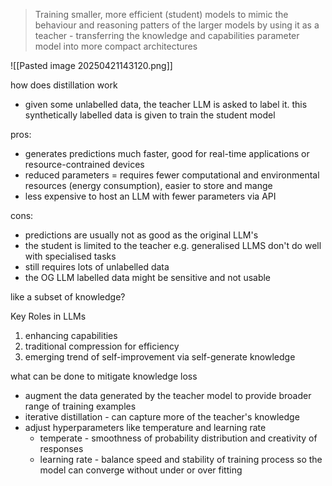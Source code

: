 > Training smaller, more efficient (student) models to mimic the behaviour and reasoning patters of the larger models by using it as a teacher - transferring the knowledge and capabilities parameter model into more compact architectures

![[Pasted image 20250421143120.png]]

how does distillation work
- given some unlabelled data, the teacher LLM is asked to label it. this synthetically labelled data is given to train the student model

pros: 
- generates predictions much faster, good for real-time applications or resource-contrained devices 
- reduced parameters = requires fewer computational and environmental resources (energy consumption), easier to store and mange
- less expensive to host an LLM with fewer parameters via API

cons: 
- predictions are usually not as good as the original LLM's 
- the student is limited to the teacher e.g. generalised LLMS don't do well with specialised tasks 
- still requires lots of unlabelled data
- the OG LLM labelled data might be sensitive and not usable 

like a subset of knowledge?

Key Roles in LLMs
1. enhancing capabilities
2. traditional compression for efficiency
3. emerging trend of self-improvement via self-generate knowledge

what can be done to mitigate knowledge loss 
- augment the data generated by the teacher model to provide broader range of training examples 
- iterative distillation - can capture more of the teacher's knowledge
- adjust hyperparameters like temperature and learning rate 
	- temperate - smoothness of probability distribution and creativity of responses 
	- learning rate - balance speed and stability of training process so the model can converge without under or over fitting